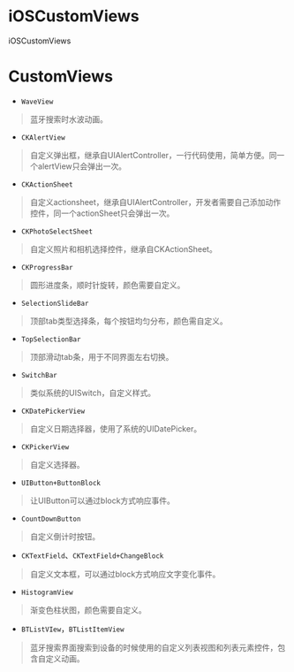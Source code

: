 # iOSCustomViews
iOSCustomViews

#  CustomViews

- `WaveView`
> 蓝牙搜索时水波动画。

- `CKAlertView`
> 自定义弹出框，继承自UIAlertController，一行代码使用，简单方便。同一个alertView只会弹出一次。

- `CKActionSheet`
> 自定义actionsheet，继承自UIAlertController，开发者需要自己添加动作控件，同一个actionSheet只会弹出一次。

- `CKPhotoSelectSheet`
> 自定义照片和相机选择控件，继承自CKActionSheet。

- `CKProgressBar`
> 圆形进度条，顺时针旋转，颜色需要自定义。

- `SelectionSlideBar`
> 顶部tab类型选择条，每个按钮均匀分布，颜色需自定义。

- `TopSelectionBar`
> 顶部滑动tab条，用于不同界面左右切换。

- `SwitchBar`
> 类似系统的UISwitch，自定义样式。

- `CKDatePickerView`
> 自定义日期选择器，使用了系统的UIDatePicker。

- `CKPickerView`
> 自定义选择器。

- `UIButton+ButtonBlock`
> 让UIButton可以通过block方式响应事件。

- `CountDownButton`
> 自定义倒计时按钮。

- `CKTextField`、`CKTextField+ChangeBlock`
> 自定义文本框，可以通过block方式响应文字变化事件。

- `HistogramView`
> 渐变色柱状图，颜色需要自定义。

- `BTListVIew`，`BTListItemView`
> 蓝牙搜索界面搜索到设备的时候使用的自定义列表视图和列表元素控件，包含自定义动画。
